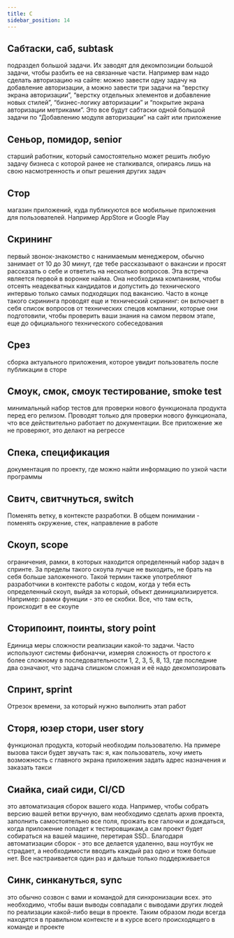 ```yaml
---
title: С
sidebar_position: 14
---
```


## Сабтаски, саб, subtask
подраздел большой задачи. Их заводят для декомпозиции большой задачи, чтобы разбить ее на связанные части. Например вам надо сделать авторизацию на сайте: можно завести одну задачу на добавление авторизации, а можно завести три задачи на “верстку экрана авторизации”, “верстку отдельных элементов и добавление новых стилей”, “бизнес-логику авторизации” и “покрытие экрана авторизации метриками”. Это все будут сабтаски одной большой задачи по “Добавлению модуля авторизации” на сайт или приложение

## Сеньор, помидор, senior
старший работник, который самостоятельно может решить любую задачу бизнеса с которой ранее не сталкивался, опираясь лишь на свою насмотренность и опыт решения других задач

## Стор 
магазин приложений, куда публикуются все мобильные приложения для пользователей. Например AppStore и Google Play

## Скрининг
первый звонок-знакомство с нанимаемым менеджером, обычно занимает от 10 до 30 минут, где тебе рассказывают о вакансии и просят рассказать о себе и ответить на несколько вопросов. Эта встреча является первой в воронке найма. Она необходима компаниям, чтобы отсеять неадекватных кандидатов и допустить до технического интервью только самых подходящих под вакансию. Часто в конце такого скрининга проводят еще и технический скрининг: он включает в себя список вопросов от технических спецов компании, которые они подготовили, чтобы проверить ваши знания на самом первом этапе, еще до официального технического собеседования

## Срез
сборка актуального приложения, которое увидит пользователь после публикации в сторе

## Смоук, смок, смоук тестирование, smoke test 
минимальный набор тестов для проверки нового функционала продукта перед его релизом. Проводят только для проверки нового функционала, что все действительно работает по документации. Все приложение же не проверяют, это делают на регрессе

## Спека, спецификация
документация по проекту, где можно найти информацию по узкой части программы

## Свитч, свитчнуться, switch 
Поменять ветку, в контексте разработки. В общем понимании - поменять окружение, стек, направление в работе

## Скоуп, scope
ограничения, рамки, в которых находится определенный набор задач в спринте. За пределы такого скоупа лучше не выходить, не брать на себя больше заложенного. Такой термин также употребляют разработчики в контексте работы с кодом, когда у тебя есть определенный скоуп, выйдя за который, объект деинициализируется. Например: рамки функции - это ее скобки. Все, что там есть, происходит в ее скоупе

## Сторипоинт, поинты, story point 
Единица меры сложности реализации какой-то задачи. Часто используют системы фибоначчи, измеряя сложность от простого к более сложному в последовательности  1, 2, 3, 5, 8, 13, где последние два означают, что задача слишком сложная и её надо декомпозировать

## Спринт, sprint
Отрезок времени, за который нужно выполнить этап работ

## Сторя, юзер стори, user story
функционал продукта, который необходим пользователю. На примере вызова такси будет звучать так: я, как пользователь, хочу иметь возможность с главного экрана приложения задать адрес назначения и заказать такси

## Сиайка, сиай сиди, CI/CD
это автоматизация сборок вашего кода. Например, чтобы собрать версию вашей ветки вручную, вам необходимо сделать архив проекта, заполнить самостоятельно все поля, прожать все галочки и дождаться, когда приложение попадет к тестировщикам,а сам проект будет собираться на вашей машине, перетирая SSD.. Благодаря автоматизации сборок - это все делается удаленно, ваш ноутбук не страдает, а необходимости вводить каждый раз одно и тоже больше нет. Все настраивается один раз и дальше только поддерживается

## Синк, синкануться, sync
это обычно созвон с вами и командой для синхронизации всех. это необходимо, чтобы ваши выводы совпадали с выводами других людей по реализации какой-либо вещи в проекте. Таким образом люди всегда находятся в правильном контексте и в курсе всего происходящего в команде и проекте
